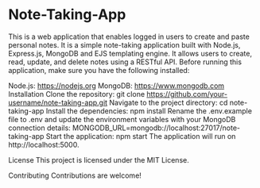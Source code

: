 # Note-Taking-App
This is a web application that enables logged in users to create and paste personal notes.
It is a simple note-taking application built with Node.js, Express.js, MongoDB and EJS templating engine. It allows users to create, read, update, and delete notes using a RESTful API.
Before running this application, make sure you have the following installed:

Node.js: https://nodejs.org
MongoDB: https://www.mongodb.com
Installation
Clone the repository:
git clone https://github.com/your-username/note-taking-app.git
Navigate to the project directory:
cd note-taking-app
Install the dependencies:
npm install
Rename the .env.example file to .env and update the environment variables with your MongoDB connection details:
MONGODB_URL=mongodb://localhost:27017/note-taking-app
Start the application:
npm start
The application will run on http://localhost:5000.

License
This project is licensed under the MIT License.

Contributing
Contributions are welcome!
